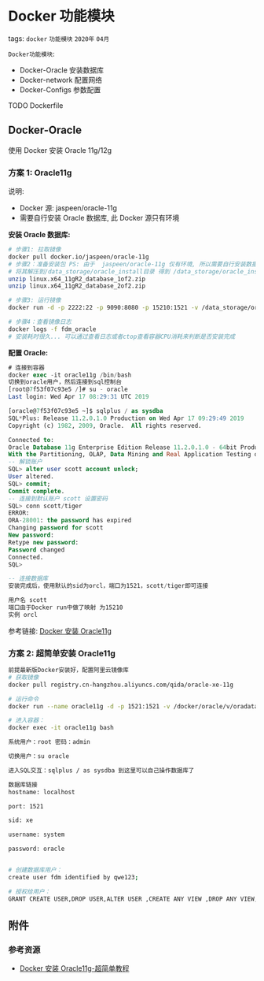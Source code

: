 # Docker 功能模块

tags: `docker` `功能模块` `2020年` `04月`

`Docker功能模块`:

- Docker-Oracle 安装数据库
- Docker-network 配置网络
- Docker-Configs 参数配置

TODO Dockerfile

## Docker-Oracle

使用 Docker 安装 Oracle 11g/12g

### 方案 1: Oracle11g

说明:

- Docker 源: jaspeen/oracle-11g
- 需要自行安装 Oracle 数据库, 此 Docker 源只有环境

**安装 Oracle 数据库:**

```bash
# 步骤1: 拉取镜像
docker pull docker.io/jaspeen/oracle-11g
# 步骤2：准备安装包 PS: 由于  jaspeen/oracle-11g 仅有环境, 所以需要自行安装数据库
# 将其解压到/data_storage/oracle_install目录 得到 /data_storage/oracle_install/databases
unzip linux.x64_11gR2_database_1of2.zip
unzip linux.x64_11gR2_database_2of2.zip

# 步骤3: 运行镜像
docker run -d -p 2222:22 -p 9090:8080 -p 15210:1521 -v /data_storage/oracle:/u01/app/oracle/ -v /data_storage/oracle_install:/install --name fdm_oracle docker.io/jaspeen/oracle-11g:latest

# 步骤4：查看镜像日志
docker logs -f fdm_oracle
# 安装耗时很久... 可以通过查看日志或者ctop查看容器CPU消耗来判断是否安装完成
```

**配置 Oracle:**

```sql
# 连接到容器
docker exec -it oracle11g /bin/bash
切换到oracle用户，然后连接到sql控制台
[root@7f53f07c93e5 /]# su - oracle
Last login: Wed Apr 17 08:29:31 UTC 2019

[oracle@7f53f07c93e5 ~]$ sqlplus / as sysdba
SQL*Plus: Release 11.2.0.1.0 Production on Wed Apr 17 09:29:49 2019
Copyright (c) 1982, 2009, Oracle.  All rights reserved.

Connected to:
Oracle Database 11g Enterprise Edition Release 11.2.0.1.0 - 64bit Production
With the Partitioning, OLAP, Data Mining and Real Application Testing options
-- 解锁账户
SQL> alter user scott account unlock;
User altered.
SQL> commit;
Commit complete.
-- 连接到默认账户 scott 设置密码
SQL> conn scott/tiger
ERROR:
ORA-28001: the password has expired
Changing password for scott
New password:
Retype new password:
Password changed
Connected.
SQL>

-- 连接数据库
安装完成后，使用默认的sid为orcl，端口为1521，scott/tiger即可连接

用户名 scott
端口由于Docker run中做了映射 为15210
实例 orcl
```

参考链接: [Docker 安装 Oracle11g](https://blog.csdn.net/qq_39316391/article/details/100542751)

### 方案 2: 超简单安装 Oracle11g

```bash
前提最新版Docker安装好，配置阿里云镜像库
# 获取镜像
docker pull registry.cn-hangzhou.aliyuncs.com/qida/oracle-xe-11g

# 运行命令
docker run --name oracle11g -d -p 1521:1521 -v /docker/oracle/v/oradata/:/u01/app/oracle/oradata/oracle11g-data/ -e ORACLE_ALLOW_REMOTE=true --restart=always registry.cn-hangzhou.aliyuncs.com/qida/oracle-xe-11g

# 进入容器：
docker exec -it oracle11g bash

系统用户：root 密码：admin

切换用户：su oracle

进入SQL交互：sqlplus / as sysdba 到这里可以自己操作数据库了

数据库链接
hostname: localhost

port: 1521

sid: xe

username: system

password: oracle


# 创建数据库用户：
create user fdm identified by qwe123;

# 授权给用户：
GRANT CREATE USER,DROP USER,ALTER USER ,CREATE ANY VIEW ,DROP ANY VIEW,EXP_FULL_DATABASE,IMP_FULL_DATABASE,DBA,CONNECT,RESOURCE,CREATE SESSION TO 用户名fdm
```

## 附件

### 参考资源

- [Docker 安装 Oracle11g-超简单教程](https://www.jianshu.com/p/fc85bb7e2d90)

